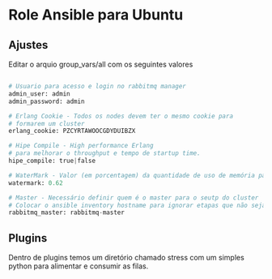 # Role Ansible para Ubuntu

## Ajustes

Editar o arquio group_vars/all com os seguintes valores

```python

# Usuario para acesso e login no rabbitmq manager
admin_user: admin
admin_password: admin

# Erlang Cookie - Todos os nodes devem ter o mesmo cookie para
# formarem um cluster
erlang_cookie: PZCYRTAWOOCGDYDUIBZX

# Hipe Compile - High performance Erlang
# para melhorar o throughput e tempo de startup time.
hipe_compile: true|false

# WaterMark - Valor (em porcentagem) da quantidade de uso de memória para o rabbitmq.
watermark: 0.62

# Master - Necessário definir quem é o master para o seutp do cluster
# Colocar o ansible inventory hostname para ignorar etapas que não sejam do master
rabbitmq_master: rabbitmq-master
```

## Plugins

Dentro de plugins temos um diretório chamado stress com um simples python para alimentar e consumir as filas.
